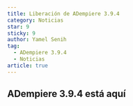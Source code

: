 ```yaml
---
title: Liberación de ADempiere 3.9.4
category: Noticias
star: 9
sticky: 9
author: Yamel Senih
tag:
  - ADempiere 3.9.4
  - Noticias
article: true
---
```


## ADempiere 3.9.4 está aquí
